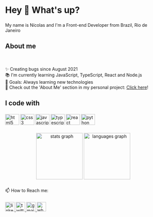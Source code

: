 <h1 align="left">Hey 👋 What's up?</h1>

###

<p align="left">My name is Nícolas and I'm a Front-end Developer from Brazil, Rio de Janeiro</p>

###

<h2 align="left">About me</h2>

###

<br clear="both">

<p align="left">✨ Creating bugs since August 2021<br>📚 I'm currently learning JavaScript, TypeScript, React and Node.js<br>🎯 Goals: Always learning new technologies<br>🎲 Check out the 'About Me' section in my personal project: <a href="https://nicolasgaldino.github.io/Code-Page/html/sobre.html" target="_blank">Click here</a>!</p></p>

###

<h2 align="left">I code with</h2>

###

<div align="left">
  <img src="https://cdn.jsdelivr.net/gh/devicons/devicon/icons/html5/html5-original.svg" height="35" width="45" alt="html5 logo"  />
  <img src="https://cdn.jsdelivr.net/gh/devicons/devicon/icons/css3/css3-original.svg" height="35" width="45" alt="css3 logo"  />
  <img src="https://cdn.jsdelivr.net/gh/devicons/devicon/icons/javascript/javascript-original.svg" height="35" width="45" alt="javascript logo"  />
  <img src="https://cdn.jsdelivr.net/gh/devicons/devicon/icons/typescript/typescript-original.svg" height="35" width="45" alt="typescript logo"  />
  <img src="https://cdn.jsdelivr.net/gh/devicons/devicon/icons/react/react-original.svg" height="35" width="45" alt="react logo"  />
  <img src="https://cdn.jsdelivr.net/gh/devicons/devicon/icons/python/python-original.svg" height="35" width="45" alt="python logo"  />
</div>

###

<div align="center">
  <img src="https://github-readme-stats.vercel.app/api?hide_title=false&hide_rank=false&show_icons=true&include_all_commits=true&count_private=true&disable_animations=false&theme=merko&locale=en&hide_border=true&username=nicolasgaldino" height="150" alt="stats graph"  />
  <img src="https://github-readme-stats.vercel.app/api/top-langs?locale=en&hide_title=false&layout=compact&card_width=320&langs_count=10&theme=merko&hide_border=true&username=nicolasgaldino" height="150" alt="languages graph"  />
</div>

###

<p align="left">📫 How to Reach me:</p>

###

<div align="left">
  <a href="https://www.linkedin.com/in/nícolas-galdino-esmael-8370ab199" target="_blank">
    <img src="https://img.shields.io/static/v1?message=LinkedIn&logo=linkedin&label=&color=0077B5&logoColor=white&labelColor=&style=flat" height="30" alt="linkedin logo"  />
  </a>
  <a href="https://twitter.com/galdino_esmael" target="_blank">
    <img src="https://img.shields.io/static/v1?message=Twitter&logo=twitter&label=&color=1DA1F2&logoColor=white&labelColor=&style=flat" height="30" alt="twitter logo"  />
  </a>
  <a href="mailto:nicolasesmael1998@gmail.com" target="_blank">
    <img src="https://img.shields.io/static/v1?message=Gmail&logo=gmail&label=&color=D14836&logoColor=white&labelColor=&style=flat" height="30" alt="gmail logo"  />
  </a>
  <a href="https://api.whatsapp.com/send?phone=5521974903005" target="_blank">
    <img src="https://img.shields.io/static/v1?message=Whatsapp&logo=whatsapp&label=&color=25D366&logoColor=white&labelColor=&style=flat" height="30" alt="whatsapp logo"  />
  </a>
</div>

###
